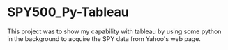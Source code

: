 # SPY500_Py-Tableau
This project was to show my capability with tableau by using some python in the background to acquire the SPY data from Yahoo's web page.

